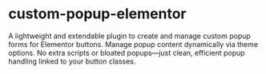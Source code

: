 # custom-popup-elementor
A lightweight and extendable plugin to create and manage custom popup forms for Elementor buttons. Manage popup content dynamically via theme options. No extra scripts or bloated popups—just clean, efficient popup handling linked to your button classes.
